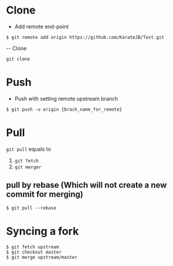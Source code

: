 # Clone

- Add remote end-point
```
$ git remote add origin https://github.com/KarateJB/Test.git
```

-- Clone
```
git clone 
```

# Push

- Push with setting remote upstream branch
```
$ git push -u origin {brach_name_for_remote}
```


# Pull

`git pull` equals to 
1. `git fetch`
2. `git merger`

## pull by rebase (Which will not create a new commit for merging)

```
$ git pull --rebase
```


# Syncing a fork

```
$ git fetch upstream
$ git checkout master
$ git merge upstream/master
```